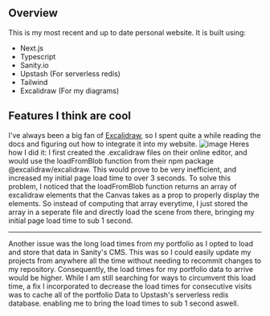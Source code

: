 ## Overview
This is my most recent and up to date personal website. 
It is built using: 
- Next.js 
- Typescript
- Sanity.io
- Upstash (For serverless redis)
- Tailwind
- Excalidraw (For my diagrams)

## Features I think are cool

I've always been a big fan of [Excalidraw](https://excalidraw.com/), so I spent quite a while reading the docs and figuring out how to integrate it into my website. ![image](https://user-images.githubusercontent.com/118649285/233498527-5e4d5d6b-ebe5-4c02-95f0-2df12d4064a7.png)
Heres how I did it:
I first created the .excalidraw files on their online editor, and would use the loadFromBlob function from their npm package @excalidraw/excalidraw. This would prove to be very inefficient, and increased my initial page load time to over 3 seconds. To solve this problem, I noticed that the loadFromBlob function returns an array of excalidraw elements that the Canvas takes as a prop to properly display the elements. So instead of computing that array everytime, I just stored the array in a seperate file and directly load the scene from there, bringing my initial page load time to sub 1 second.
***
Another issue was the long load times from my portfolio as I opted to load and store that data in Sanity's CMS. This was so I could easily update my projects from anywhere all the time without needing to recommit changes to my repository. Consequently, the load times for my portfolio data to arrive would be higher. While I am still searching for ways to circumvent this load time, a fix I incorporated to decrease the load times for consecutive visits was to cache all of the portfolio Data to Upstash's serverless redis database. enabling me to bring the load times to sub 1 second aswell.


